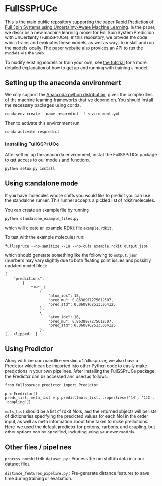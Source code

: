 # FullSSPrUCe

This is the main public repository supporting the paper [Rapid Prediction of Full Spin Systems using Uncertainty-Aware Machine Learning](https://doi.org/10.1039/D3SC01930F). In the paper, we describe a new machine learning model for Full Spin System Prediction with UnCertainty (FullSSPrUCe). In this repository, we provide the code which trains and evaluates these models, as well as ways to install and run the models locally. The [paper website](https://spectroscopy.ai/papers/fullsspruce/) also provides an API to run the models via the web.    

To modify existing models or train your own, see [the tutorial](fullsspruce/) for a more detailed explanation of how to get up and running with training a model. 

## Setting up the anaconda environment

We only support the [Anaconda python distribution](https://www.anaconda.com/distribution/), given the complexities of the machine learning frameworks that we depend on. You should install the necessary packages using conda. 

```
conda env create --name respredict -f environment.yml
```

Then to activate this environment run
```
conda activate respredict
```

### Installing FullSSPrUCe

After setting up the anaconda environment, install the FullSSPrUCe package to get access to our models and functions.

```
python setup.py install
```

## Using standalone mode

If you have molecules whose shifts you would like to predict you can
use the standalone runner. This runner accepts a pickled list of rdkit molecules. 

You can create an example file by running 
```
python standalone_example_files.py
``` 
which will create an example RDKit file `example.rdkit`. 

To test with the example molecules run:

```
fullsspruce --no-sanitize --1H --no-cuda example.rdkit output.json
```

which should generate something like the following to `output.json` (numbers may vary slightly due to both floating point issues and possibly updated model files):

```
{
    "predictions": [
        {
            "1H": [
                {
                    "atom_idx": 15,
                    "pred_mu": 0.8638967275619507,
                    "pred_std": 0.06089625135064125
                },
                {
                    "atom_idx": 16,
                    "pred_mu": 0.8638967275619507,
                    "pred_std": 0.06089625135064125
                },
[...clipped...]
```                       

## Using Predictor

Along with the commandline version of fullsspruce, we also have a Predictor which can be imported into other Python code to easily make predictions in your own pipelines. After installing the FullSSPrUCe package, the Predictor can be accessed and used as follows:

```
from fullsspruce.predictor import Predictor

p = Predictor() 
preds_list, meta_list = p.predict(mols_list, properties=['1H', '13C', 'coupling'])
```

`mols_list` should be a list of rdkit Mols, and the returned objects will be lists of dictionaries specifying the predicted values for each Mol in the order input, as well as meta information about time taken to make predictions. Here, we used the default predictor for protons, carbons, and coupling, but other options can be specified, including using your own models.

## Other files / pipelines

`process_nmrshiftdb_dataset.py` : Process the nmrshiftdb data into our dataset files.

`distance_features_pipeline.py` : Pre-generate distance features to save time during training or evaluation. 


